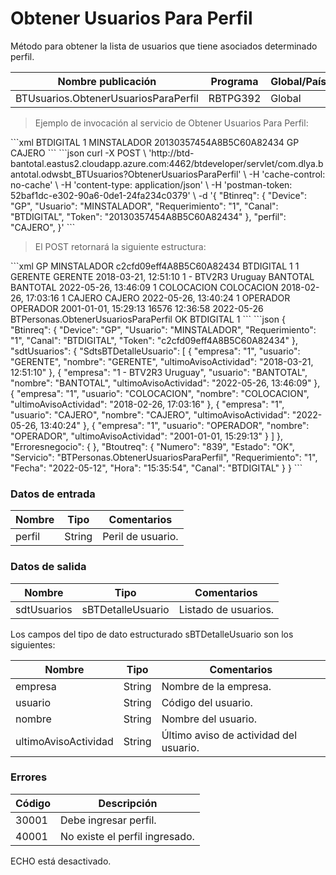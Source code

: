 # Obtener Usuarios Para Perfil 

Método para obtener la lista de usuarios que tiene asociados determinado perfil. 

Nombre publicación | Programa | Global/País 
--------- | ----------- | ----------- 
BTUsuarios.ObtenerUsuariosParaPerfil | RBTPG392 | Global 

> Ejemplo de invocación al servicio de Obtener Usuarios Para Perfil: 

<code-group> 
<code-block title="XML" active> 
```xml 
<soapenv:Envelope xmlns:soapenv="http://schemas.xmlsoap.org/soap/envelope/" xmlns:bts="http://uy.com.dlya.bantotal/BTSOA/"> 
   <soapenv:Header/> 
   <soapenv:Body> 
      <bts:BTUsuarios.ObtenerUsuariosParaPerfil> 
         <bts:Btinreq> 
            <bts:Canal>BTDIGITAL</bts:Canal> 
            <bts:Requerimiento>1</bts:Requerimiento> 
            <bts:Usuario>MINSTALADOR</bts:Usuario> 
            <bts:Token>20130357454A8B5C60A82434</bts:Token> 
            <bts:Device>GP</bts:Device> 
         </bts:Btinreq> 
         <bts:usuario>CAJERO</bts:usuario> 
      </bts:BTUsuarios.ObtenerUsuariosParaPerfil> 
   </soapenv:Body> 
</soapenv:Envelope> 
``` 
</code-block> 

<code-block title="JSON"> 
```json 
curl -X POST \ 
    'http://btd-bantotal.eastus2.cloudapp.azure.com:4462/btdeveloper/servlet/com.dlya.bantotal.odwsbt_BTUsuarios?ObtenerUsuariosParaPerfil' \ 
    -H 'cache-control: no-cache' \ 
    -H 'content-type: application/json' \ 
    -H 'postman-token: 52baf1dc-e302-90a6-0de1-24fa234c0379' \ 
    -d '{ 
    "Btinreq": { 
        "Device": "GP", 
        "Usuario": "MINSTALADOR", 
        "Requerimiento": "1", 
        "Canal": "BTDIGITAL", 
        "Token": "20130357454A8B5C60A82434" 
    }, 
    "perfil": "CAJERO", 
}' 
``` 
</code-block> 
</code-group> 

> El POST retornará la siguiente estructura: 

<code-group> 
<code-block title="XML" active> 
```xml 
<SOAP-ENV:Envelope xmlns:SOAP-ENV="http://schemas.xmlsoap.org/soap/envelope/" xmlns:xsd="http://www.w3.org/2001/XMLSchema" xmlns:SOAP-ENC="http://schemas.xmlsoap.org/soap/encoding/" xmlns:xsi="http://www.w3.org/2001/XMLSchema-instance"> 
   <SOAP-ENV:Body> 
      <BTPersonas.ObtenerUsuariosParaPerfilResponse xmlns="http://uy.com.dlya.bantotal/BTSOA/"> 
         <Btinreq> 
            <Device>GP</Device> 
            <Usuario>MINSTALADOR</Usuario> 
            <Token>c2cfd09eff4A8B5C60A82434</Token> 
            <Canal>BTDIGITAL</Canal> 
            <Requerimiento>1</Requerimiento> 
         </Btinreq> 
         <sdtUsuarios> 
            <SdtsBTDetalleUsuario> 
               <empresa>1</empresa> 
               <usuario>GERENTE</usuario> 
               <nombre>GERENTE</nombre> 
               <ultimoAvisoActividad>2018-03-21, 12:51:10</ultimoAvisoActividad> 
            </SdtsBTDetalleUsuario> 
            <SdtsBTDetalleUsuario> 
               <empresa>1 - BTV2R3 Uruguay</empresa> 
               <usuario>BANTOTAL</usuario> 
               <nombre>BANTOTAL</nombre> 
               <ultimoAvisoActividad>2022-05-26, 13:46:09</ultimoAvisoActividad> 
            </SdtsBTDetalleUsuario> 
            <SdtsBTDetalleUsuario> 
               <empresa>1</empresa> 
               <usuario>COLOCACION</usuario> 
               <nombre>COLOCACION</nombre> 
               <ultimoAvisoActividad>2018-02-26, 17:03:16</ultimoAvisoActividad> 
            </SdtsBTDetalleUsuario> 
            <SdtsBTDetalleUsuario> 
               <empresa>1</empresa> 
               <usuario>CAJERO</usuario> 
               <nombre>CAJERO</nombre> 
               <ultimoAvisoActividad>2022-05-26, 13:40:24</ultimoAvisoActividad> 
            </SdtsBTDetalleUsuario> 
            <SdtsBTDetalleUsuario> 
               <empresa>1</empresa> 
               <usuario>OPERADOR</usuario> 
               <nombre>OPERADOR</nombre> 
               <ultimoAvisoActividad>2001-01-01, 15:29:13</ultimoAvisoActividad> 
            </SdtsBTDetalleUsuario> 
         </sdtUsuarios> 
         <Erroresnegocio></Erroresnegocio> 
         <Btoutreq> 
            <Numero>16576</Numero> 
            <Hora>12:36:58</Hora> 
            <Fecha>2022-05-26</Fecha> 
            <Servicio>BTPersonas.ObtenerUsuariosParaPerfil</Servicio> 
            <Estado>OK</Estado> 
            <Canal>BTDIGITAL</Canal> 
            <Requerimiento>1</Requerimiento> 
         </Btoutreq> 
      </BTPersonas.ObtenerUsuariosParaPerfilResponse> 
   </SOAP-ENV:Body> 
</SOAP-ENV:Envelope> 
``` 
</code-block> 

<code-block title="JSON"> 
```json 
{ 
    "Btinreq": { 
        "Device": "GP", 
        "Usuario": "MINSTALADOR", 
        "Requerimiento": "1", 
        "Canal": "BTDIGITAL", 
        "Token": "c2cfd09eff4A8B5C60A82434" 
    }, 
    "sdtUsuarios": { 
        "SdtsBTDetalleUsuario": [ 
        { 
            "empresa": "1", 
            "usuario": "GERENTE", 
            "nombre": "GERENTE", 
            "ultimoAvisoActividad": "2018-03-21, 12:51:10" 
        }, 
        { 
            "empresa": "1 - BTV2R3 Uruguay", 
            "usuario": "BANTOTAL", 
            "nombre": "BANTOTAL", 
            "ultimoAvisoActividad": "2022-05-26, 13:46:09" 
        }, 
        { 
            "empresa": "1", 
            "usuario": "COLOCACION", 
            "nombre": "COLOCACION", 
            "ultimoAvisoActividad": "2018-02-26, 17:03:16" 
        }, 
        { 
            "empresa": "1", 
            "usuario": "CAJERO", 
            "nombre": "CAJERO", 
            "ultimoAvisoActividad": "2022-05-26, 13:40:24" 
        }, 
        { 
            "empresa": "1", 
            "usuario": "OPERADOR", 
            "nombre": "OPERADOR", 
            "ultimoAvisoActividad": "2001-01-01, 15:29:13" 
        } 
        ] 
    }, 
    "Erroresnegocio": { 
    }, 
    "Btoutreq": { 
        "Numero": "839", 
        "Estado": "OK", 
        "Servicio": "BTPersonas.ObtenerUsuariosParaPerfil", 
        "Requerimiento": "1", 
        "Fecha": "2022-05-12", 
        "Hora": "15:35:54", 
        "Canal": "BTDIGITAL" 
    } 
} 
``` 
</code-block> 
</code-group> 

### Datos de entrada 

Nombre | Tipo | Comentarios 
--------- | ----------- | ----------- 
perfil | String | Peril de usuario.  

### Datos de salida 

Nombre | Tipo | Comentarios 
--------- | ----------- | ----------- 
sdtUsuarios | sBTDetalleUsuario | Listado de usuarios. 

Los campos del tipo de dato estructurado sBTDetalleUsuario son los siguientes: 

Nombre | Tipo | Comentarios 
--------- | ----------- | ----------- 
empresa | String | Nombre de la empresa. 
usuario | String | Código del usuario. 
nombre | String | Nombre del usuario. 
ultimoAvisoActividad | String | Último aviso de actividad del usuario.  

### Errores 

Código | Descripción 
--------- | ----------- 
30001 | Debe ingresar perfil. 
40001 | No existe el perfil ingresado. 

ECHO está desactivado.
